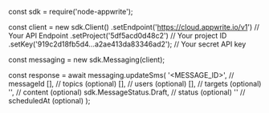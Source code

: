 const sdk = require('node-appwrite');

const client = new sdk.Client()
    .setEndpoint('https://cloud.appwrite.io/v1') // Your API Endpoint
    .setProject('5df5acd0d48c2') // Your project ID
    .setKey('919c2d18fb5d4...a2ae413da83346ad2'); // Your secret API key

const messaging = new sdk.Messaging(client);

const response = await messaging.updateSms(
    '<MESSAGE_ID>', // messageId
    [], // topics (optional)
    [], // users (optional)
    [], // targets (optional)
    '<CONTENT>', // content (optional)
    sdk.MessageStatus.Draft, // status (optional)
    '' // scheduledAt (optional)
);
